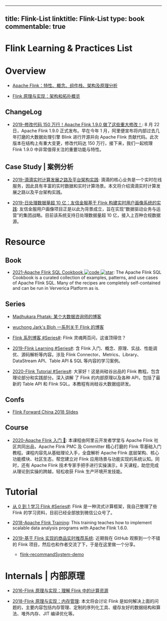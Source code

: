
---
title: Flink-List
linktitle: Flink-List
type: book
commentable: true
---

# Flink Learning & Practices List

# Overview

- [Apache Flink：特性、概念、组件栈、架构及原理分析](http://shiyanjun.cn/archives/1508.html)

- [Flink 原理与实现：架构和拓扑概览](https://yq.aliyun.com/articles/57816?spm=5176.100240.searchblog.15.918ieV)

## ChangeLog

- [2019-修改代码 150 万行！Apache Flink 1.9.0 做了这些重大修改！](https://mp.weixin.qq.com/s/Gj76cO5VGQ76R7d7Kc--0Q): 8 月 22 日，Apache Flink 1.9.0 正式发布。早在今年 1 月，阿里便宣布将内部过去几年打磨的大数据处理引擎 Blink 进行开源并向 Apache Flink 贡献代码。此次版本在结构上有重大变更，修改代码达 150 万行，接下来，我们一起梳理 Flink 1.9.0 中非常值得关注的重要功能与特性。

## Case Study | 案例分析

- [2019-滴滴实时计算发展之路及平台架构实践](https://mp.weixin.qq.com/s/NGeukit_TpwD4_opIZRb-Q): 滴滴的核心业务是一个实时在线服务，因此具有丰富的实时数据和实时计算场景。本文将介绍滴滴实时计算发展之路以及平台架构实践。

- [2019-日处理数据量超 10 亿：友信金服基于 Flink 构建实时用户画像系统的实践](https://mp.weixin.qq.com/s/ptNHzhMu50pAOUMzTxaGfA): 友信金服用户画像项目正是以此为背景成立，旨在实现“数据驱动业务与运营”的集团战略。目前该系统支持日处理数据量超 10 亿，接入上百种合规数据源。

# Resource

## Book

- [2021-Apache Flink SQL Cookbook ![code](https://ng-tech.icu/assets/code.svg) ![star](https://img.shields.io/github/stars/ververica/flink-sql-cookbook)](https://github.com/ververica/flink-sql-cookbook): The Apache Flink SQL Cookbook is a curated collection of examples, patterns, and use cases of Apache Flink SQL. Many of the recipes are completely self-contained and can be run in Ververica Platform as is.

## Series

- [Madhukara Phatak: 某个大数据咨询师的博客](http://blog.madhukaraphatak.com/)

- [wuchong Jark's Bloh 一系列关于 Flink 的博客](http://wuchong.me/archives/)

- [Flink 系列博客 #Series#](https://mp.weixin.qq.com/s/ok-YwuVbwAVtJz7hUCiZxg): Flink 灵魂两百问，这谁顶得住？

- [2019-Flink Learning #Series#](https://github.com/zhisheng17/flink-learning): 含 Flink 入门、概念、原理、实战、性能调优、源码解析等内容。涉及 Flink Connector、Metrics、Library、DataStream API、Table API & SQL 等内容的学习案例。

- [2020-Flink Tutorial #Series#](https://github.com/confucianzuoyuan/flink-tutorial): 大家好！这是尚硅谷出品的 Flink 教程。包含理论部分和实践部分。深入讲解 了 Flink 的内部原理以及各种 API，包括了最新的 Table API 和 Flink SQL。本教程有尚硅谷大数据组研发。

## Confs

- [Flink Forward China 2018 Slides](https://github.com/flink-china/flink-forward-china-2018)

## Course

- [2020-Apache Flink 入门 🎥](https://developer.aliyun.com/learning/course/58?spm=a2ctu.24462426.0.0.21a45879PJFgMu): 本课程由阿里云开发者学堂与 Apache Flink 社区共同出品，Apache Flink PMC 及 Committer 精心打磨的 Flink 零基础入门教程。课程内容先从基础理论入手，全盘解析 Apache Flink 底层架构、核心功能模块、社区生态，帮您建立对 Flink 应用场景与功能实现的系统认知。同时，还有 Apache Flink 技术专家手把手进行实操演示，8 天课程，助您完成从理论到实操的跨越，轻松收获 Flink 生产环境开发技能。

# Tutorial

- [从 0 到 1 学习 Flink #Series#](https://mp.weixin.qq.com/s/WrDwd1Ca1jMch6ERCpb_FA): Flink 是一种流式计算框架，我自己整理了些 Flink 的学习资料，目前已经全部放到微信公众号了。

- [2018-Apache Flink Training](https://training.da-platform.com/): This training teaches how to implement scalable data analysis programs with Apache Flink 1.6.0.

- [2019-基于 Flink 实现的商品实时推荐系统](https://mp.weixin.qq.com/s/pF8mr4AeUwWWpGEAKmJW2w): 近期我在 GitHub 观察到一个不错的 Flink 项目，然后也和作者交流了下，于是在这里做一个分享。
  - [flink-recommandSystem-demo](https://github.com/will-che/flink-recommandSystem-demo)

# Internals | 内部原理

- [2016-Flink 原理与实现：理解 Flink 中的计算资源](http://wuchong.me/blog/2016/05/09/flink-internals-understanding-execution-resources/)

- [2018-Flink 原理与实现：内存管理](https://yq.aliyun.com/articles/57815): 本文将会讨论 Flink 是如何解决上面的问题的，主要内容包括内存管理、定制的序列化工具、缓存友好的数据结构和算法、堆外内存、JIT 编译优化等。

    